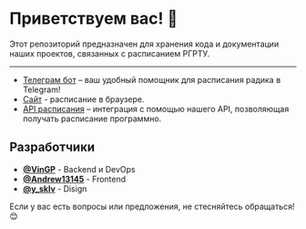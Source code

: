 # Приветствуем вас! 🎉

Этот репозиторий предназначен для хранения кода и документации наших проектов, связанных с расписанием РГРТУ.

---

- [Телеграм бот](https://t.me/schedule_rsreu_bot) – ваш удобный помощник для расписания радика в Telegram!
- [Сайт](https://schedule.vingp.dev) - расписание в браузере.
- [API расписания](https://api.schedule.vingp.dev/swagger/index.html) – интеграция с помощью нашего API, позволяющая получать расписание программно.



## Разработчики

- [**@VinGP**](https://t.me/VinGP) - Backend и DevOps
- [**@Andrew13145**](https://t.me/Andrew13145) - Frontend
- [**@y_sklv**](https://t.me/y_sklv) - Disign


Если у вас есть вопросы или предложения, не стесняйтесь обращаться! 😊



<!--

**Here are some ideas to get you started:**

🙋‍♀️ A short introduction - what is your organization all about?
🌈 Contribution guidelines - how can the community get involved?
👩‍💻 Useful resources - where can the community find your docs? Is there anything else the community should know?
🍿 Fun facts - what does your team eat for breakfast?
🧙 Remember, you can do mighty things with the power of [Markdown](https://docs.github.com/github/writing-on-github/getting-started-with-writing-and-formatting-on-github/basic-writing-and-formatting-syntax)
-->
